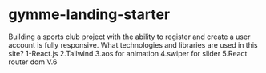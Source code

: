 # gymme-landing-starter
Building a sports club project with the ability to register and create a user account is fully responsive.
What technologies and libraries are used in this site?
1-React.js
2.Tailwind
3.aos for animation
4.swiper for slider
5.React router dom V.6
